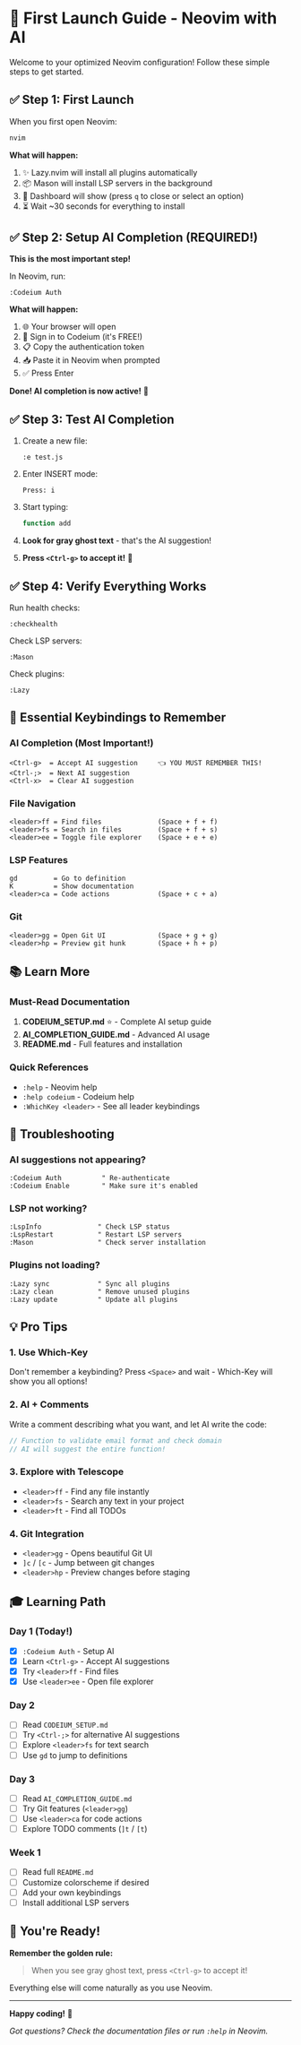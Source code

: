 # 🎉 First Launch Guide - Neovim with AI

Welcome to your optimized Neovim configuration! Follow these simple steps to get started.

## ✅ Step 1: First Launch

When you first open Neovim:

```bash
nvim
```

**What will happen:**
1. ✨ Lazy.nvim will install all plugins automatically
2. 📦 Mason will install LSP servers in the background
3. 🎨 Dashboard will show (press `q` to close or select an option)
4. ⏳ Wait ~30 seconds for everything to install

## ✅ Step 2: Setup AI Completion (REQUIRED!)

**This is the most important step!**

In Neovim, run:
```vim
:Codeium Auth
```

**What will happen:**
1. 🌐 Your browser will open
2. 🔐 Sign in to Codeium (it's FREE!)
3. 📋 Copy the authentication token
4. 📥 Paste it in Neovim when prompted
5. ✅ Press Enter

**Done! AI completion is now active!** 🎉

## ✅ Step 3: Test AI Completion

1. Create a new file:
   ```vim
   :e test.js
   ```

2. Enter INSERT mode:
   ```
   Press: i
   ```

3. Start typing:
   ```javascript
   function add
   ```

4. **Look for gray ghost text** - that's the AI suggestion!

5. **Press `<Ctrl-g>` to accept it!** 🚀

## ✅ Step 4: Verify Everything Works

Run health checks:
```vim
:checkhealth
```

Check LSP servers:
```vim
:Mason
```

Check plugins:
```vim
:Lazy
```

## 🎯 Essential Keybindings to Remember

### AI Completion (Most Important!)
```
<Ctrl-g>  = Accept AI suggestion     👈 YOU MUST REMEMBER THIS!
<Ctrl-;>  = Next AI suggestion
<Ctrl-x>  = Clear AI suggestion
```

### File Navigation
```
<leader>ff = Find files              (Space + f + f)
<leader>fs = Search in files         (Space + f + s)
<leader>ee = Toggle file explorer    (Space + e + e)
```

### LSP Features
```
gd         = Go to definition
K          = Show documentation
<leader>ca = Code actions            (Space + c + a)
```

### Git
```
<leader>gg = Open Git UI             (Space + g + g)
<leader>hp = Preview git hunk        (Space + h + p)
```

## 📚 Learn More

### Must-Read Documentation
1. **CODEIUM_SETUP.md** ⭐ - Complete AI setup guide
2. **AI_COMPLETION_GUIDE.md** - Advanced AI usage
3. **README.md** - Full features and installation

### Quick References
- `:help` - Neovim help
- `:help codeium` - Codeium help
- `:WhichKey <leader>` - See all leader keybindings

## 🐛 Troubleshooting

### AI suggestions not appearing?
```vim
:Codeium Auth          " Re-authenticate
:Codeium Enable        " Make sure it's enabled
```

### LSP not working?
```vim
:LspInfo              " Check LSP status
:LspRestart           " Restart LSP servers
:Mason                " Check server installation
```

### Plugins not loading?
```vim
:Lazy sync            " Sync all plugins
:Lazy clean           " Remove unused plugins
:Lazy update          " Update all plugins
```

## 💡 Pro Tips

### 1. Use Which-Key
Don't remember a keybinding? Press `<Space>` and wait - Which-Key will show you all options!

### 2. AI + Comments
Write a comment describing what you want, and let AI write the code:
```javascript
// Function to validate email format and check domain
// AI will suggest the entire function!
```

### 3. Explore with Telescope
- `<leader>ff` - Find any file instantly
- `<leader>fs` - Search any text in your project
- `<leader>ft` - Find all TODOs

### 4. Git Integration
- `<leader>gg` - Opens beautiful Git UI
- `]c` / `[c` - Jump between git changes
- `<leader>hp` - Preview changes before staging

## 🎓 Learning Path

### Day 1 (Today!)
- [x] `:Codeium Auth` - Setup AI
- [x] Learn `<Ctrl-g>` - Accept AI suggestions
- [x] Try `<leader>ff` - Find files
- [x] Use `<leader>ee` - Open file explorer

### Day 2
- [ ] Read `CODEIUM_SETUP.md`
- [ ] Try `<Ctrl-;>` for alternative AI suggestions
- [ ] Explore `<leader>fs` for text search
- [ ] Use `gd` to jump to definitions

### Day 3
- [ ] Read `AI_COMPLETION_GUIDE.md`
- [ ] Try Git features (`<leader>gg`)
- [ ] Use `<leader>ca` for code actions
- [ ] Explore TODO comments (`]t` / `[t`)

### Week 1
- [ ] Read full `README.md`
- [ ] Customize colorscheme if desired
- [ ] Add your own keybindings
- [ ] Install additional LSP servers

## 🚀 You're Ready!

**Remember the golden rule:**
> When you see gray ghost text, press `<Ctrl-g>` to accept it!

Everything else will come naturally as you use Neovim.

---

**Happy coding!** 🎉

*Got questions? Check the documentation files or run `:help` in Neovim.*
